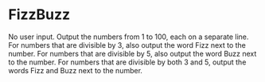 # FizzBuzz

No user input.
Output the numbers from 1 to 100, each on a separate line.
For numbers that are divisible by 3, also output the word Fizz next to the number.
For numbers that are divisible by 5, also output the word Buzz next to the number.
For numbers that are divisible by both 3 and 5, output the words Fizz and Buzz next to the number.

